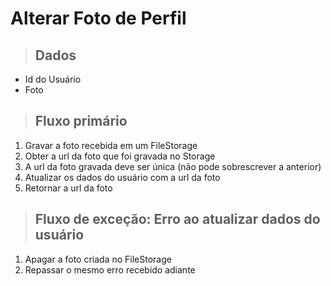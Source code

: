 # Alterar Foto de Perfil

> ## Dados

- Id do Usuário
- Foto

> ## Fluxo primário

1. Gravar a foto recebida em um FileStorage
2. Obter a url da foto que foi gravada no Storage
3. A url da foto gravada deve ser única (não pode sobrescrever a anterior)
4. Atualizar os dados do usuário com a url da foto
5. Retornar a url da foto

> ## Fluxo de exceção: Erro ao atualizar dados do usuário

1. Apagar a foto criada no FileStorage
2. Repassar o mesmo erro recebido adiante
